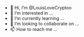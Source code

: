 - 👋 Hi, I’m @LouisLoveCryptoo
- 👀 I’m interested in ...
- 🌱 I’m currently learning ...
- 💞️ I’m looking to collaborate on ...
- 📫 How to reach me ...

<!---
LouisLoveCryptoo/LouisLoveCryptoo is a ✨ special ✨ repository because its `README.md` (this file) appears on your GitHub profile.
You can click the Preview link to take a look at your changes.
--->
